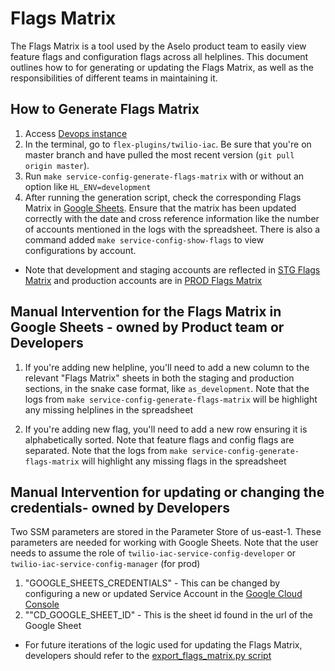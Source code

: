 # Flags Matrix

The Flags Matrix is a tool used by the Aselo product team to easily view feature flags and configuration flags across all helplines. This document outlines how to for generating or updating the Flags Matrix, as well as the responsibilities of different teams in maintaining it.


## How to Generate Flags Matrix

1. Access [Devops instance](https://github.com/techmatters/infrastructure-config/blob/master/terraform/modules/devops-instance/README.md)
2. In the terminal, go to `flex-plugins/twilio-iac`. Be sure that you're on master branch and have pulled the most recent version (`git pull origin master`).
4. Run `make service-config-generate-flags-matrix` with or without an option like `HL_ENV=development`
5. After running the generation script, check the corresponding Flags Matrix in [Google Sheets](https://docs.google.com/spreadsheets/d/1UccoRr51TiQR6tUsq3SrNsP9FVm0tMfhdWX7VvHXkbQ/edit?gid=1480518226#gid=285517452). Ensure that the matrix has been updated correctly with the date and cross reference information like the number of accounts mentioned in the logs with the spreadsheet. There is also a command added `make service-config-show-flags` to view configurations by account.

- Note that development and staging accounts are reflected in [STG Flags Matrix](https://docs.google.com/spreadsheets/d/1UccoRr51TiQR6tUsq3SrNsP9FVm0tMfhdWX7VvHXkbQ/edit?gid=285517452#gid=285517452) and production accounts are in [PROD Flags Matrix](https://docs.google.com/spreadsheets/d/1UccoRr51TiQR6tUsq3SrNsP9FVm0tMfhdWX7VvHXkbQ/edit?gid=285517452#gid=97934865)


## Manual Intervention for the Flags Matrix in Google Sheets - owned by Product team or Developers

1. If you're adding new helpline, you'll need to add a new column to the relevant "Flags Matrix" sheets in both the staging and production sections, in the snake case format, like `as_development`. Note that the logs from `make service-config-generate-flags-matrix` will be highlight any missing helplines in the spreadsheet

2. If you're adding new flag, you'll need to add a new row ensuring it is alphabetically sorted. Note that feature flags and config flags are separated. Note that the logs from `make service-config-generate-flags-matrix` will highlight any missing flags in the spreadsheet



## Manual Intervention for updating or changing the credentials- owned by Developers

Two SSM parameters are stored in the Parameter Store of us-east-1. These parameters are needed for working with Google Sheets. Note that the user needs to assume the role of `twilio-iac-service-config-developer` or `twilio-iac-service-config-manager` (for prod)
1. "GOOGLE_SHEETS_CREDENTIALS" - This can be changed by configuring a new or updated Service Account in the [Google Cloud Console](https://console.cloud.google.com/apis/credentials) 
2. ""CD_GOOGLE_SHEET_ID" - This is the sheet id found in the url of the Google Sheet

- For future iterations of the logic used for updating the Flags Matrix, developers should refer to the [export_flags_matrix.py script](./scripts/python_tools/src/gsheet/export_flags_matrix.py)

